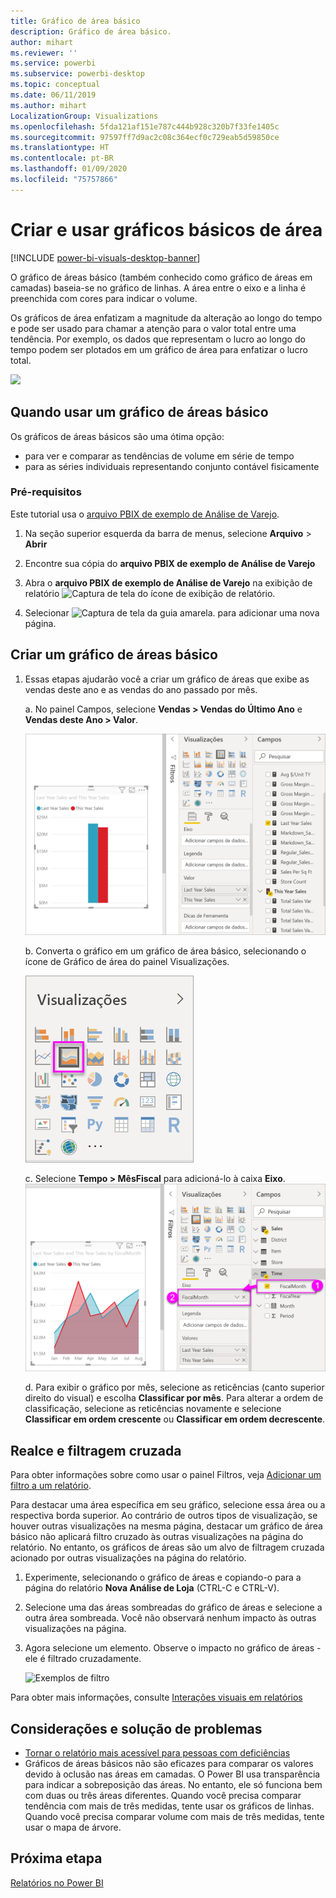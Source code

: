 ```yaml
---
title: Gráfico de área básico
description: Gráfico de área básico.
author: mihart
ms.reviewer: ''
ms.service: powerbi
ms.subservice: powerbi-desktop
ms.topic: conceptual
ms.date: 06/11/2019
ms.author: mihart
LocalizationGroup: Visualizations
ms.openlocfilehash: 5fda121af151e787c444b928c320b7f33fe1405c
ms.sourcegitcommit: 97597ff7d9ac2c08c364ecf0c729eab5d59850ce
ms.translationtype: HT
ms.contentlocale: pt-BR
ms.lasthandoff: 01/09/2020
ms.locfileid: "75757866"
---
```

# <a name="create-and-use-basic-area-charts"></a>Criar e usar gráficos básicos de área

[!INCLUDE [power-bi-visuals-desktop-banner](../includes/power-bi-visuals-desktop-banner.md)]

O gráfico de áreas básico (também conhecido como gráfico de áreas em camadas) baseia-se no gráfico de linhas. A área entre o eixo e a linha é preenchida com cores para indicar o volume. 

Os gráficos de área enfatizam a magnitude da alteração ao longo do tempo e pode ser usado para chamar a atenção para o valor total entre uma tendência. Por exemplo, os dados que representam o lucro ao longo do tempo podem ser plotados em um gráfico de área para enfatizar o lucro total.

![](media/power-bi-visualization-basic-area-chart/power-bi-chart-example.png)

## <a name="when-to-use-a-basic-area-chart"></a>Quando usar um gráfico de áreas básico
Os gráficos de áreas básicos são uma ótima opção:

* para ver e comparar as tendências de volume em série de tempo 
* para as séries individuais representando conjunto contável fisicamente

### <a name="prerequisites"></a>Pré-requisitos
Este tutorial usa o [arquivo PBIX de exemplo de Análise de Varejo](https://download.microsoft.com/download/9/6/D/96DDC2FF-2568-491D-AAFA-AFDD6F763AE3/Retail%20Analysis%20Sample%20PBIX.pbix).

1. Na seção superior esquerda da barra de menus, selecione **Arquivo** > **Abrir**
   
2. Encontre sua cópia do **arquivo PBIX de exemplo de Análise de Varejo**

1. Abra o **arquivo PBIX de exemplo de Análise de Varejo** na exibição de relatório ![Captura de tela do ícone de exibição de relatório](media/power-bi-visualization-kpi/power-bi-report-view.png).

1. Selecionar ![Captura de tela da guia amarela.](media/power-bi-visualization-kpi/power-bi-yellow-tab.png) para adicionar uma nova página.


## <a name="create-a-basic-area-chart"></a>Criar um gráfico de áreas básico
 

1. Essas etapas ajudarão você a criar um gráfico de áreas que exibe as vendas deste ano e as vendas do ano passado por mês.
   
   a. No painel Campos, selecione **Vendas \> Vendas do Último Ano** e **Vendas deste Ano > Valor**.

   ![valores de dados do gráfico de área](media/power-bi-visualization-basic-area-chart/power-bi-bar-chart.png)

   b.  Converta o gráfico em um gráfico de área básico, selecionando o ícone de Gráfico de área do painel Visualizações.

   ![ícone de gráfico de área](media/power-bi-visualization-basic-area-chart/convertchart.png)
   
   c.  Selecione **Tempo \> MêsFiscal** para adicioná-lo à caixa **Eixo**.   
   ![valores de eixo do gráfico de área](media/power-bi-visualization-basic-area-chart/powerbi-area-chartnew.png)
   
   d.  Para exibir o gráfico por mês, selecione as reticências (canto superior direito do visual) e escolha **Classificar por mês**. Para alterar a ordem de classificação, selecione as reticências novamente e selecione **Classificar em ordem crescente** ou **Classificar em ordem decrescente**.

## <a name="highlighting-and-cross-filtering"></a>Realce e filtragem cruzada
Para obter informações sobre como usar o painel Filtros, veja [Adicionar um filtro a um relatório](../power-bi-report-add-filter.md).

Para destacar uma área específica em seu gráfico, selecione essa área ou a respectiva borda superior.  Ao contrário de outros tipos de visualização, se houver outras visualizações na mesma página, destacar um gráfico de área básico não aplicará filtro cruzado às outras visualizações na página do relatório. No entanto, os gráficos de áreas são um alvo de filtragem cruzada acionado por outras visualizações na página do relatório. 

1. Experimente, selecionando o gráfico de áreas e copiando-o para a página do relatório **Nova Análise de Loja** (CTRL-C e CTRL-V).
2. Selecione uma das áreas sombreadas do gráfico de áreas e selecione a outra área sombreada. Você não observará nenhum impacto às outras visualizações na página.
1. Agora selecione um elemento. Observe o impacto no gráfico de áreas - ele é filtrado cruzadamente.

    ![Exemplos de filtro](media/power-bi-visualization-basic-area-chart/power-bi-area-chart-filters.gif) 

Para obter mais informações, consulte [Interações visuais em relatórios](../service-reports-visual-interactions.md)


## <a name="considerations-and-troubleshooting"></a>Considerações e solução de problemas   
* [Tornar o relatório mais acessível para pessoas com deficiências](../desktop-accessibility.md)
* Gráficos de áreas básicos não são eficazes para comparar os valores devido à oclusão nas áreas em camadas. O Power BI usa transparência para indicar a sobreposição das áreas. No entanto, ele só funciona bem com duas ou três áreas diferentes. Quando você precisa comparar tendência com mais de três medidas, tente usar os gráficos de linhas. Quando você precisa comparar volume com mais de três medidas, tente usar o mapa de árvore.

## <a name="next-step"></a>Próxima etapa
[Relatórios no Power BI](power-bi-visualization-card.md)  

